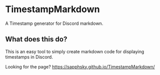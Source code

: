 # TimestampMarkdown
A Timestamp generator for Discord markdown.

## What does this do?
This is an easy tool to simply create markdown code for displaying timestamps in Discord.

Looking for the page?
https://sapphsky.github.io/TimestampMarkdown/
